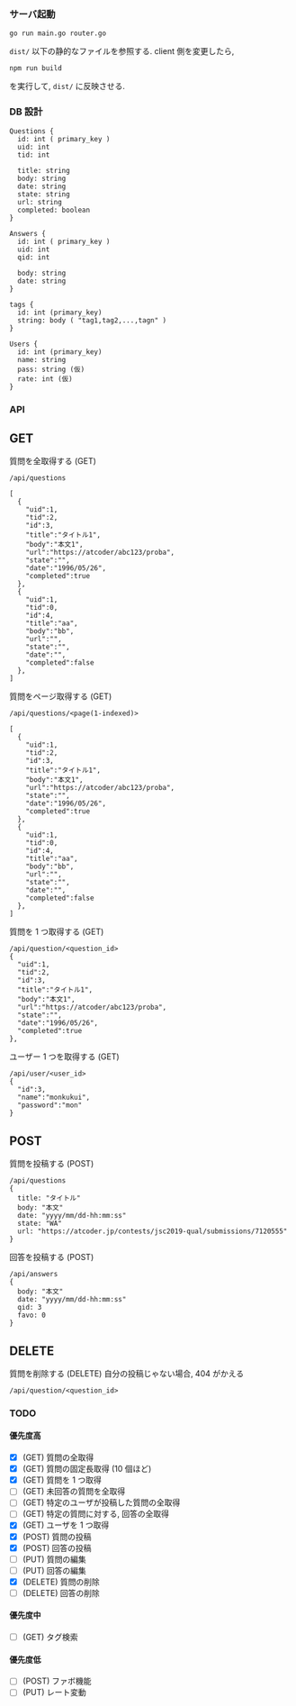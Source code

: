 ### サーバ起動
```
go run main.go router.go
```
`dist/` 以下の静的なファイルを参照する.
client 側を変更したら, 
```
npm run build
```
を実行して, `dist/` に反映させる.

### DB 設計
```
Questions {
  id: int ( primary_key )
  uid: int
  tid: int
  
  title: string
  body: string
  date: string
  state: string
  url: string
  completed: boolean
}

Answers {
  id: int ( primary_key )
  uid: int
  qid: int

  body: string
  date: string
}

tags {
  id: int (primary_key)
  string: body ( "tag1,tag2,...,tagn" )
}

Users {
  id: int (primary_key)
  name: string
  pass: string (仮)
  rate: int (仮)
}
```

### API

## GET
質問を全取得する (GET)
```
/api/questions

[
  {
    "uid":1,
    "tid":2,
    "id":3,
    "title":"タイトル1",
    "body":"本文1",
    "url":"https://atcoder/abc123/proba",
    "state":"",
    "date":"1996/05/26",
    "completed":true
  },
  {
    "uid":1,
    "tid":0,
    "id":4,
    "title":"aa",
    "body":"bb",
    "url":"",
    "state":"",
    "date":"",
    "completed":false
  },
]
```

質問をページ取得する (GET)
```
/api/questions/<page(1-indexed)>

[
  {
    "uid":1,
    "tid":2,
    "id":3,
    "title":"タイトル1",
    "body":"本文1",
    "url":"https://atcoder/abc123/proba",
    "state":"",
    "date":"1996/05/26",
    "completed":true
  },
  {
    "uid":1,
    "tid":0,
    "id":4,
    "title":"aa",
    "body":"bb",
    "url":"",
    "state":"",
    "date":"",
    "completed":false
  },
]
```

質問を 1 つ取得する (GET)
```
/api/question/<question_id>
{
  "uid":1,
  "tid":2,
  "id":3,
  "title":"タイトル1",
  "body":"本文1",
  "url":"https://atcoder/abc123/proba",
  "state":"",
  "date":"1996/05/26",
  "completed":true
},
```
ユーザー 1 つを取得する (GET)
```
/api/user/<user_id>
{
  "id":3,
  "name":"monkukui",
  "password":"mon"
}
```

## POST
質問を投稿する (POST)
```
/api/questions
{
  title: "タイトル"
  body: "本文"
  date: "yyyy/mm/dd-hh:mm:ss"
  state: "WA"
  url: "https://atcoder.jp/contests/jsc2019-qual/submissions/7120555"
}
```
回答を投稿する (POST)
```
/api/answers
{
  body: "本文"
  date: "yyyy/mm/dd-hh:mm:ss"
  qid: 3
  favo: 0
}
```

## DELETE
質問を削除する (DELETE)
自分の投稿じゃない場合, 404 がかえる

```
/api/question/<question_id>
```



### TODO

#### 優先度高

- [x] (GET) 質問の全取得
- [x] (GET) 質問の固定長取得 (10 個ほど)
- [x] (GET) 質問を 1 つ取得
- [ ] (GET) 未回答の質問を全取得
- [ ] (GET) 特定のユーザが投稿した質問の全取得
- [ ] (GET) 特定の質問に対する, 回答の全取得
- [x] (GET) ユーザを 1 つ取得
- [x] (POST) 質問の投稿
- [x] (POST) 回答の投稿
- [ ] (PUT) 質問の編集
- [ ] (PUT) 回答の編集
- [X] (DELETE) 質問の削除
- [ ] (DELETE) 回答の削除

####  優先度中

- [ ] (GET) タグ検索

#### 優先度低
- [ ] (POST) ファボ機能
- [ ] (PUT) レート変動
